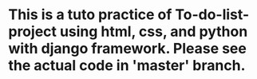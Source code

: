 # This is a tuto practice of To-do-list-project using html, css, and python with django framework. Please see the actual code in 'master' branch.
